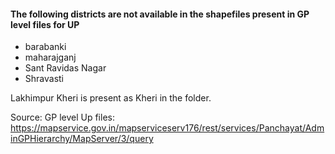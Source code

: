 #### The following districts are not available in the shapefiles present in GP level files for UP

- barabanki
- maharajganj
- Sant Ravidas Nagar
- Shravasti

Lakhimpur Kheri is present as Kheri in the folder. 


Source: GP level Up files: https://mapservice.gov.in/mapserviceserv176/rest/services/Panchayat/AdminGPHierarchy/MapServer/3/query
